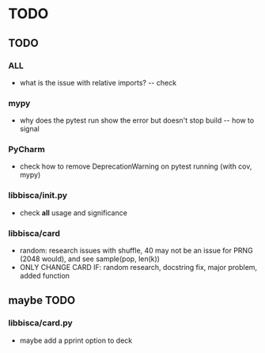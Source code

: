 # TODO

## TODO
### ALL
- what is the issue with relative imports? -- check

### mypy
- why does the pytest run show the error but doesn't stop build -- how to signal

### PyCharm
- check how to remove DeprecationWarning on pytest running (with cov, mypy)

### libbisca/__init__.py
- check __all__ usage and significance

### libbisca/card
- random: research issues with shuffle, 40 may not be an issue for PRNG (2048 would), and see sample(pop, len(k))
- ONLY CHANGE CARD IF: random research, docstring fix, major problem, added function

## maybe TODO
### libbisca/card.py
- maybe add a pprint option to deck
